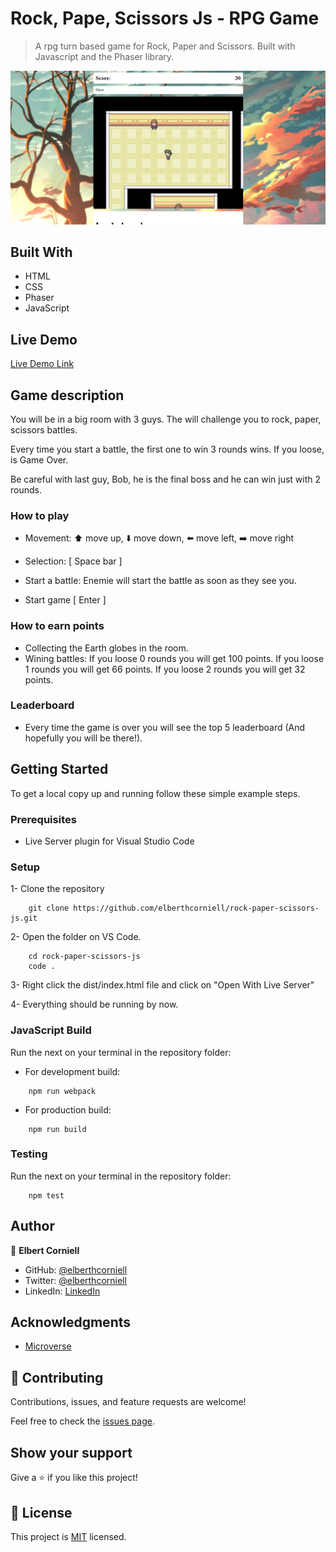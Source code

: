 # Rock, Pape, Scissors Js - RPG Game

> A rpg turn based game for Rock, Paper and Scissors. Built with Javascript and the Phaser library.

![screenshot](./.github/capture.png)

## Built With

- HTML
- CSS
- Phaser
- JavaScript

## Live Demo

[Live Demo Link](https://raw.githack.com/elberthcorniell/rock-paper-scissor-js/game-creation/dist/index.html)

## Game description

You will be in a big room with 3 guys. The will challenge you to rock, paper, scissors battles.

Every time you start a battle, the first one to win 3 rounds wins. If you loose, is Game Over.

Be careful with last guy, Bob, he is the final boss and he can win just with 2 rounds.

### How to play

- Movement: 
⬆️ move up,
⬇️ move down,
⬅️ move left,
➡️ move right

- Selection:
[ Space bar ]

- Start a battle:
Enemie will start the battle as soon as they see you.

- Start game
[ Enter ]

### How to earn points

- Collecting the Earth globes in the room.
- Wining battles: 
    If you loose 0 rounds you will get 100 points.
    If you loose 1 rounds you will get 66 points.
    If you loose 2 rounds you will get 32 points.

### Leaderboard

- Every time the game is over you will see the top 5 leaderboard (And hopefully you will be there!). 

## Getting Started

To get a local copy up and running follow these simple example steps.

### Prerequisites

- Live Server plugin for Visual Studio Code 

### Setup

1- Clone the repository
```
    git clone https://github.com/elberthcorniell/rock-paper-scissors-js.git
```

2- Open the folder on VS Code. 
```
    cd rock-paper-scissors-js
    code .
```

3- Right click the dist/index.html file and click on "Open With Live Server"

4- Everything should be running by now. 


### JavaScript Build

Run the next on your terminal in the repository folder:

- For development build:
```
    npm run webpack
```

- For production build:
```
    npm run build
```

### Testing

Run the next on your terminal in the repository folder:

```
    npm test
```


## Author

👤 **Elbert Corniell**

- GitHub: [@elberthcorniell](https://github.com/elberthcorniell)
- Twitter: [@elberthcorniell](https://twitter.com/elberthcorniell)
- LinkedIn: [LinkedIn](https://www.linkedin.com/in/elbert-corniell-989183159/)

## Acknowledgments

- [Microverse](https://www.microverse.org/)

## 🤝 Contributing

Contributions, issues, and feature requests are welcome!

Feel free to check the [issues page](https://github.com/elberthcorniell/rock-paper-scissors-js/issues).

## Show your support

Give a ⭐️ if you like this project!


## 📝 License

This project is [MIT](./LICENSE) licensed.
